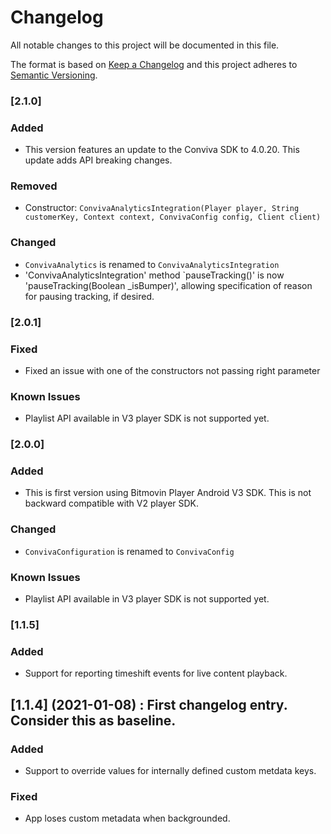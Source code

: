 # Changelog
All notable changes to this project will be documented in this file.

The format is based on [Keep a Changelog](http://keepachangelog.com/)
and this project adheres to [Semantic Versioning](http://semver.org/).

### [2.1.0]
### Added

- This version features an update to the Conviva SDK to 4.0.20. This update adds API breaking changes.

### Removed
- Constructor: `ConvivaAnalyticsIntegration(Player player, String customerKey, Context context, ConvivaConfig config, Client client)`

### Changed
- `ConvivaAnalytics` is renamed to `ConvivaAnalyticsIntegration`
- 'ConvivaAnalyticsIntegration' method `pauseTracking()' is now 'pauseTracking(Boolean _isBumper)',
allowing specification of reason for pausing tracking, if desired.

### [2.0.1]
### Fixed
- Fixed an issue with one of the constructors not passing right parameter

### Known Issues
- Playlist API available in V3 player SDK is not supported yet.

### [2.0.0]
### Added
- This is first version using Bitmovin Player Android V3 SDK. This is not backward compatible with V2 player SDK.

### Changed
- `ConvivaConfiguration` is renamed to `ConvivaConfig`

### Known Issues
- Playlist API available in V3 player SDK is not supported yet.

### [1.1.5]
### Added
- Support for reporting timeshift events for live content playback.

## [1.1.4] (2021-01-08) : First changelog entry. Consider this as baseline.
### Added
- Support to override values for internally defined custom metdata keys.

### Fixed
- App loses custom metadata when backgrounded.
